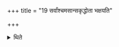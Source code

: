 +++
title = "19 सर्वांश्चमसान्सकृद्धोता भक्षयति"

+++

<details><summary>थिते</summary>

19. The Hotr̥ drinks from all the goblets once;  
</details>
